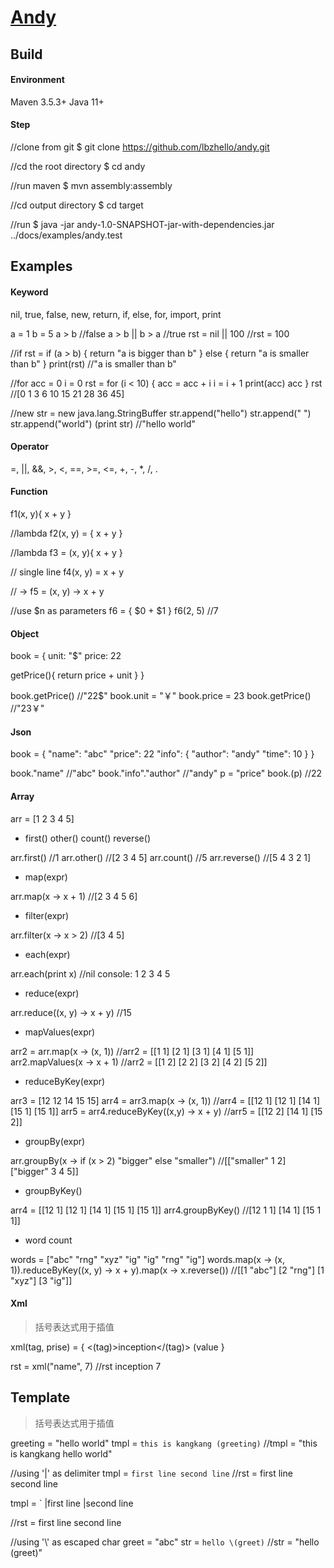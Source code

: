 # [**Andy**](http://lius.xyz/andy)

## Build

#### Environment

Maven 3.5.3+
Java 11+

#### Step

//clone from git
$ git clone https://github.com/lbzhello/andy.git

//cd the root directory
$ cd andy

//run maven
$ mvn assembly:assembly

//cd output directory
$ cd target

//run
$ java -jar andy-1.0-SNAPSHOT-jar-with-dependencies.jar ../docs/examples/andy.test


## Examples

#### Keyword

nil, true, false, new, return, if, else, for, import, print

a = 1
b = 5
a > b //false
a > b || b > a  //true
rst = nil || 100 //rst = 100

//if
rst = if (a > b) {
return "a is bigger than b"
} else {
return "a is smaller than b"
}
print(rst) //"a is smaller than b"

//for
acc = 0
i = 0
rst = for (i < 10) {
acc = acc + i
i = i + 1
print(acc)
acc
}
rst //[0 1 3 6 10 15 21 28 36 45]

//new
str = new java.lang.StringBuffer
str.append("hello")
str.append(" ")
str.append("world")
(print str)  //"hello world"

#### Operator

=, ||, &&, >, <, ==, >=, <=, +, -, *, /, .

#### Function
f1(x, y){
x + y
}

//lambda
f2(x, y) = {
x + y
}

//lambda
f3 = (x, y){
x + y
}

// single line
f4(x, y) = x + y

// ->
f5 = (x, y) -> x + y

//use $n as parameters
f6 = {
$0 + $1
}
f6(2, 5) //7

#### Object
book = {
unit: "$"
price: 22

getPrice(){
return price + unit
}
}

book.getPrice()  //"22$"
book.unit = "￥"
book.price = 23
book.getPrice() //"23￥"

#### Json
book = {
"name": "abc"
"price": 22
"info": {
"author": "andy"
"time": 10
}
}

book."name" //"abc"
book."info"."author" //"andy"
p = "price"
book.(p) //22

#### Array

arr = [1 2 3 4 5]

*    first() other() count() reverse()

arr.first()   //1
arr.other()   //[2 3 4 5]
arr.count()   //5
arr.reverse() //[5 4 3 2 1]


*    map(expr)

arr.map(x -> x + 1)  //[2 3 4 5 6]


*    filter(expr)

arr.filter(x -> x > 2)  //[3 4 5]


*    each(expr)

arr.each(print x)  //nil  console: 1 2 3 4 5


*    reduce(expr)

arr.reduce((x, y) -> x + y)  //15


*    mapValues(expr)

arr2 = arr.map(x -> (x, 1))  //arr2 = [[1 1] [2 1] [3 1] [4 1] [5 1]]
arr2.mapValues(x -> x + 1)    //arr2 = [[1 2] [2 2] [3 2] [4 2] [5 2]]


*    reduceByKey(expr)

arr3 = [12 12 14 15 15]
arr4 = arr3.map(x -> (x, 1)) //arr4 = [[12 1] [12 1] [14 1] [15 1] [15 1]]
arr5 = arr4.reduceByKey((x,y) -> x + y) //arr5 = [[12 2] [14 1] [15 2]]


*    groupBy(expr)

arr.groupBy(x -> if (x > 2) "bigger" else "smaller") //[["smaller" 1 2] ["bigger" 3 4 5]]


*    groupByKey()

arr4 = [[12 1] [12 1] [14 1] [15 1] [15 1]]
arr4.groupByKey()  //[12 1 1] [14 1] [15 1 1]]


*    word count

words = ["abc" "rng" "xyz" "ig" "ig" "rng" "ig"]
words.map(x -> (x, 1)).reduceByKey((x, y) -> x + y).map(x -> x.reverse())
//[[1 "abc"] [2 "rng"] [1 "xyz"] [3 "ig"]]


#### Xml
> 括号表达式用于插值

xml(tag, prise) = {
<book>
    <(tag)>inception</(tag)>
<price>(value</price>
</book>
}

rst = xml("name", 7)
//rst
<book>
    <name>inception</name>
    <prise>7</prise>
</book>


## Template
> 括号表达式用于插值

greeting = "hello world"
tmpl = `this is kangkang (greeting)`  //tmpl = "this is kangkang hello world"

//using '|' as delimiter
tmpl = `
first line
second line
`
//rst =
first line
second line

tmpl = `
|first line
|second line

//rst =
first line
second line

//using '\\' as escaped char
greet = "abc"
str = `hello \(greet)`  //str = "hello (greet)"